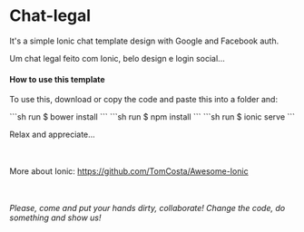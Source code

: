 # Chat-legal
It's a simple Ionic chat template design with Google and Facebook auth.
<p>Um chat legal feito com Ionic, belo design e login social...</p>

#### How to use this template

<p>To use this, download or copy the code and paste this into a folder and:</p> 
```sh
run $ bower install
```
```sh
run $ npm install
```
```sh
run $ ionic serve
```

<p>Relax and appreciate...</p>

<br></br>
More about Ionic: 
https://github.com/TomCosta/Awesome-Ionic


<br></br>
<i> Please, come and put your hands dirty, collaborate! Change the code, do something and show us! </i>

